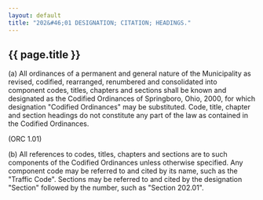 ```yaml
---
layout: default 
title: "202&#46;01 DESIGNATION; CITATION; HEADINGS."
---
```


{{ page.title }}
----------------

​(a) All ordinances of a permanent and general nature of the
Municipality as revised, codified, rearranged, renumbered and
consolidated into component codes, titles, chapters and sections shall
be known and designated as the Codified Ordinances of Springboro, Ohio,
2000, for which designation "Codified Ordinances" may be substituted.
Code, title, chapter and section headings do not constitute any part of
the law as contained in the Codified Ordinances.

(ORC 1.01)

​(b) All references to codes, titles, chapters and sections are to such
components of the Codified Ordinances unless otherwise specified. Any
component code may be referred to and cited by its name, such as the
"Traffic Code". Sections may be referred to and cited by the designation
"Section" followed by the number, such as "Section 202.01".
